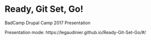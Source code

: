 <h1>Ready, Git Set, Go!</h1>

<p>BadCamp Drupal Camp 2017 Presentation</p>
<p>Presentation mode: https://legaudinier.github.io/Ready-Git-Set-Go/#/ </p>
